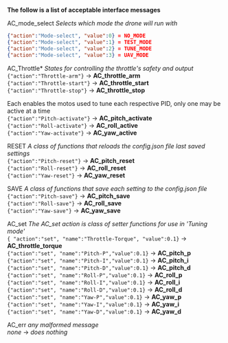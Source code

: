 __The follow is a list of acceptable interface messages__  

AC_mode_select  _Selects which mode the drone will run with_   
 ```json
 {"action":"Mode-select", "value":0} = NO_MODE
 {"action":"Mode-select", "value":1} = TEST_MODE
 {"action":"Mode-select", "value":2} = TUNE_MODE
 {"action":"Mode-select", "value":3} = UAV_MODE
 ```

 
AC_Throttle* _States for controlling the throttle's safety and output_   
 `{"action":"Throttle-arm"}`    -> __AC_throttle_arm__   
 `{"action":"Throttle-start"}`  -> __AC_throttle_start__    
 `{"action":"Throttle-stop"}`   -> __AC_throttle_stop__     

Each enables the motos used to tune each respective PID, only one may be active at a time    
 `{"action":"Pitch-activate"}` -> __AC_pitch_activate__  
 `{"action":"Roll-activate"}`  -> __AC_roll_active__  
 `{"action":"Yaw-activate"}`   -> __AC_yaw_active__  

RESET _A class of functions that reloads the config.json file last saved settings_     
 `{"action":"Pitch-reset"}` -> __AC_pitch_reset__  
 `{"action":"Roll-reset"}`  -> __AC_roll_reset__     
 `{"action":"Yaw-reset"}`   -> __AC_yaw_reset__  

SAVE _A class of functions that save each setting to the config.json file_    
 `{"action":"Pitch-save"}` -> __AC_pitch_save__   
 `{"action":"Roll-save"}`  -> __AC_roll_save__  
 `{"action":"Yaw-save"}`   -> __AC_yaw_save__  


AC_set  _The AC_set action is class of setter functions for use in 'Tuning mode'_   
 `{ "action":"set", "name":"Throttle-Torque", "value":0.1}`  -> __AC_throttle_torque__   
 `{"action":"set", "name":"Pitch-P","value":0.1}` -> __AC_pitch_p__  
 `{"action":"set", "name":"Pitch-I","value":0.1}` -> __AC_pitch_i__  
 `{"action":"set", "name":"Pitch-D","value":0.1}` -> __AC_pitch_d__  
 `{"action":"set", "name":"Roll-P","value":0.1}`  -> __AC_roll_p__  
 `{"action":"set", "name":"Roll-I","value":0.1}`  -> __AC_roll_i__  
 `{"action":"set", "name":"Roll-D","value":0.1}`  -> __AC_roll_d__  
 `{"action":"set", "name":"Yaw-P","value":0.1}`   -> __AC_yaw_p__  
 `{"action":"set", "name":"Yaw-I","value":0.1}`   -> __AC_yaw_i__  
 `{"action":"set", "name":"Yaw-D","value":0.1}`   -> __AC_yaw_d__  

 AC_err _any malformed message_  
 _none_ -> _does nothing_   
